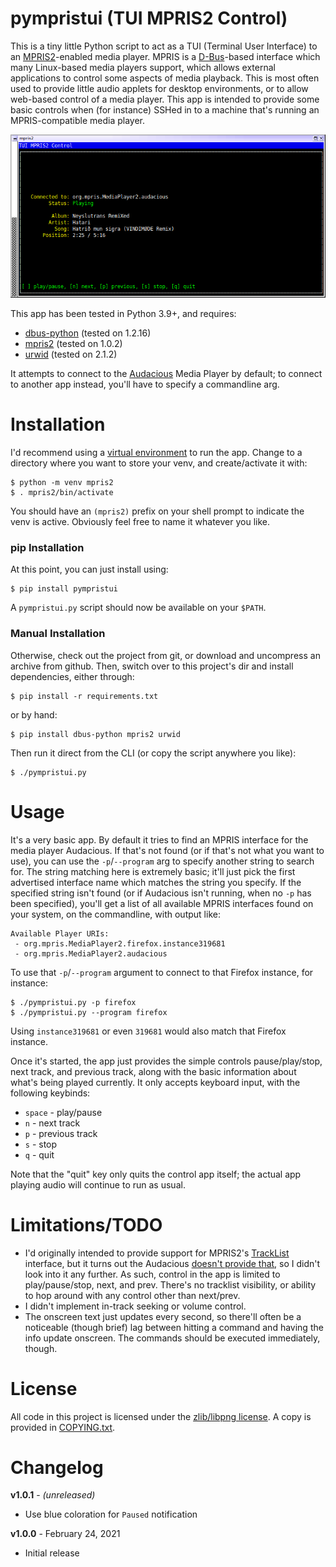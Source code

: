 # pympristui (TUI MPRIS2 Control)

This is a tiny little Python script to act as a TUI (Terminal User Interface)
to an [MPRIS2](https://specifications.freedesktop.org/mpris-spec/latest/)-enabled
media player.  MPRIS is a [D-Bus](https://dbus.freedesktop.org/doc/dbus-specification.html)-based
interface which many Linux-based media players support, which allows external
applications to control some aspects of media playback.  This is most often
used to provide little audio applets for desktop environments, or to allow
web-based control of a media player.  This app is intended to provide some
basic controls when (for instance) SSHed in to a machine that's running an
MPRIS-compatible media player.

![App Screenshot](https://raw.githubusercontent.com/apocalyptech/pympristui/master/screenshot.png)

This app has been tested in Python 3.9+, and requires:
 - [dbus-python](https://pypi.org/project/dbus-python/) (tested on 1.2.16)
 - [mpris2](https://pypi.org/project/mpris2/) (tested on 1.0.2)
 - [urwid](https://pypi.org/project/urwid/) (tested on 2.1.2)

It attempts to connect to the [Audacious](https://audacious-media-player.org/)
Media Player by default; to connect to another app instead, you'll have to specify
a commandline arg.

# Installation

I'd recommend using a [virtual environment](https://docs.python.org/3/library/venv.html)
to run the app.  Change to a directory where you want to store your venv,
and create/activate it with:

    $ python -m venv mpris2
    $ . mpris2/bin/activate

You should have an `(mpris2)` prefix on your shell prompt to indicate the
venv is active.  Obviously feel free to name it whatever you like.

### pip Installation

At this point, you can just install using:

    $ pip install pympristui

A `pympristui.py` script should now be available on your `$PATH`.

### Manual Installation

Otherwise, check out the project from git, or download and uncompress an
archive from github.  Then, switch over to this project's dir and install
dependencies, either through:

    $ pip install -r requirements.txt

or by hand:

    $ pip install dbus-python mpris2 urwid

Then run it direct from the CLI (or copy the script anywhere you like):

    $ ./pympristui.py

# Usage

It's a very basic app.  By default it tries to find an MPRIS interface for
the media player Audacious.  If that's not found (or if that's not what you
want to use), you can use the `-p`/`--program` arg to specify another string
to search for.  The string matching here is extremely basic; it'll just pick
the first advertised interface name which matches the string you specify.  If
the specified string isn't found (or if Audacious isn't running, when no `-p`
has been specified), you'll get a list of all available MPRIS interfaces found
on your system, on the commandline, with output like:

    Available Player URIs:
     - org.mpris.MediaPlayer2.firefox.instance319681
     - org.mpris.MediaPlayer2.audacious

To use that `-p`/`--program` argument to connect to that Firefox instance, for
instance:

    $ ./pympristui.py -p firefox
    $ ./pympristui.py --program firefox

Using `instance319681` or even `319681` would also match that Firefox instance.

Once it's started, the app just provides the simple controls pause/play/stop,
next track, and previous track, along with the basic information about what's
being played currently.  It only accepts keyboard input, with the following
keybinds:

 - `space` - play/pause
 - `n` - next track
 - `p` - previous track
 - `s` - stop
 - `q` - quit

Note that the "quit" key only quits the control app itself; the actual app
playing audio will continue to run as usual.

# Limitations/TODO

 - I'd originally intended to provide support for MPRIS2's
   [TrackList](https://specifications.freedesktop.org/mpris-spec/latest/Track_List_Interface.html)
   interface, but it turns out the Audacious [doesn't provide that](https://redmine.audacious-media-player.org/issues/106),
   so I didn't look into it any further.  As such, control in the app is limited
   to play/pause/stop, next, and prev.  There's no tracklist visibility, or ability
   to hop around with any control other than next/prev.
 - I didn't implement in-track seeking or volume control.
 - The onscreen text just updates every second, so there'll often be a noticeable
   (though brief) lag between hitting a command and having the info update onscreen.
   The commands should be executed immediately, though.

# License

All code in this project is licensed under the
[zlib/libpng license](https://opensource.org/licenses/Zlib).  A copy is
provided in [COPYING.txt](COPYING.txt).

# Changelog

**v1.0.1** - *(unreleased)*
 - Use blue coloration for `Paused` notification

**v1.0.0** - February 24, 2021
 - Initial release

